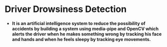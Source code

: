 # Driver Drowsiness Detection
  - #### It is an artificial intelligence system to reduce the possibility of accidents by building a system using media-pipe and OpenCV which alerts the driver when he makes something wrong by tracking his face and hands and when he feels sleepy by tracking eye movements.
